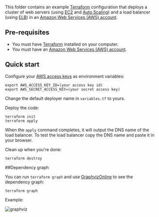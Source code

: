 
This folder contains an example [Terraform](https://www.terraform.io/) configuration that deploys a cluster of web servers 
(using [EC2](https://aws.amazon.com/ec2/) and [Auto Scaling](https://aws.amazon.com/autoscaling/)) and a load balancer
(using [ELB](https://aws.amazon.com/elasticloadbalancing/)) in an [Amazon Web Services (AWS) 
account](http://aws.amazon.com/).

## Pre-requisites

* You must have [Terraform](https://www.terraform.io/) installed on your computer. 
* You must have an [Amazon Web Services (AWS) account](http://aws.amazon.com/).

## Quick start

Configure your [AWS access 
keys](http://docs.aws.amazon.com/general/latest/gr/aws-sec-cred-types.html#access-keys-and-secret-access-keys) as 
environment variables:

```
export AWS_ACCESS_KEY_ID=(your access key id)
export AWS_SECRET_ACCESS_KEY=(your secret access key)
```
Change the default deployer name in `variables.tf` to yours.


Deploy the code:

```
terraform init
terraform apply
```

When the `apply` command completes, it will output the DNS name of the load balancer. To test the load balancer copy the DNS name and paste it in your browser.

Clean up when you're done:

```
terraform destroy
```
##Dependency graph

You can run `terraform graph` and use [GraphvizOnline](https://dreampuf.github.io/GraphvizOnline/) to see the dependency graph:

```
terraform graph
```

Example:

![graphviz](https://user-images.githubusercontent.com/96750403/190396200-3cd19b3b-ee67-447e-88b9-c4fac3533ba5.png)




